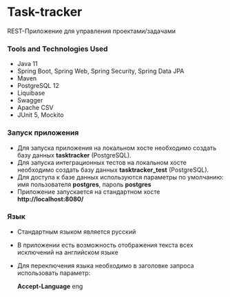 # Task-tracker
REST-Приложение для управления проектами/задачами

### Tools and Technologies Used
* Java 11
* Spring Boot, Spring Web, Spring Security, Spring Data JPA
* Maven
* PostgreSQL 12
* Liquibase
* Swagger
* Apache CSV
* JUnit 5, Mockito

### Запуск приложения
* Для запуска приложения на локальном хосте необходимо создать базу данных **tasktracker** (PostgreSQL).
* Для запуска интеграционных тестов на локальном хосте необходимо создать базу данных **tasktracker_test** (PostgreSQL).
* Для доступа к базе данных используются параметры по умолчанию: имя пользователя **postgres**, пароль **postgres**
* Приложение запускается на стандартном хосте **http://localhost:8080/**

### Язык
* Стандартным языком является русский
* В приложении есть возможность отображения текста всех исключений на английском языке
* Для переключения языка необходимо в заголовке запроса использовать параметр:

  **Accept-Language** eng